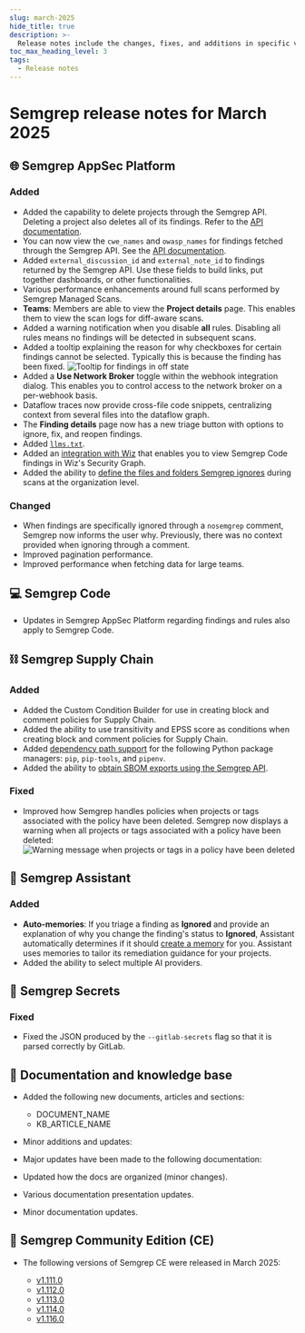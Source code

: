 ```yaml
---
slug: march-2025
hide_title: true
description: >-
  Release notes include the changes, fixes, and additions in specific versions of Semgrep.
toc_max_heading_level: 3
tags:
  - Release notes
---
```


# Semgrep release notes for March 2025

<!-- Remember to update latest endpoint -->
<!-- Remember to update index page -->


## 🌐 Semgrep AppSec Platform

### Added

- Added the capability to delete projects through the Semgrep API. Deleting a project also deletes all of its findings. Refer to the [<i class="fas fa-external-link fa-xs"></i> API documentation](https://semgrep.dev/api/v1/docs/#tag/Project/operation/semgrep_app.saas.handlers.repository.openapi_delete_project).
- You can now view the `cwe_names` and `owasp_names` for findings fetched through the Semgrep API. See the [<i class="fas fa-external-link fa-xs"></i> API documentation](https://semgrep.dev/api/v1/docs/#tag/Finding/operation/semgrep_app.core_exp.findings.handlers.issue.openapi_list_recent_issues).
- Added `external_discussion_id` and `external_note_id` to findings returned by the Semgrep API. Use these fields to build links, put together dashboards, or other functionalities.
- Various performance enhancements around full scans performed by Semgrep Managed Scans. <!-- tk check proper name -->
- **Teams**: Members are able to view the **Project details** page. This enables them to view the scan logs for diff-aware scans. <!-- FS1564 -->
- Added a warning notification when you disable **all** rules. Disabling all rules means no findings will be detected in subsequent scans. <!-- This is true for Code and Secrets, so broadly including it in AppSec Platform -->
- Added a tooltip explaining the reason for why checkboxes for certain findings cannot be selected. Typically this is because the finding has been fixed.
![Tooltip for findings in off state](/img/tooltip-disabled-finding.png#sm-width)
- Added a **Use Network Broker** toggle <i class="fa-solid fa-toggle-large-on"></i> within the webhook integration dialog. This enables you to control access to the network broker on a per-webhook basis.
- Dataflow traces now provide cross-file code snippets, centralizing context from several files into the dataflow graph. <!-- SEC-1534 -->
- The **Finding details** page now has a new triage button with options to ignore, fix, and reopen findings.
- Added [<i class="fas fa-external-link fa-xs"></i> `llms.txt`](https://semgrep.dev/llms.txt).
- Added an [integration with Wiz](/semgrep-appsec-platform/wiz) that enables you to view Semgrep Code findings in Wiz's Security Graph.
- Added the ability to [define the files and folders Semgrep ignores](/ignoring-files-folders-code#define-files-and-folders-for-all-projects-of-an-organization) during scans at the organization level.

### Changed

- When findings are specifically ignored through a `nosemgrep` comment, Semgrep now informs the user why. Previously, there was no context provided when ignoring through a comment.  <!-- SEC2877 -->
- Improved pagination performance.
- Improved performance when fetching data for large teams.

## 💻 Semgrep Code

- Updates in Semgrep AppSec Platform regarding findings and rules also apply to Semgrep Code.

## ⛓️ Semgrep Supply Chain

### Added

- Added the Custom Condition Builder for use in creating block and comment policies for Supply Chain.
- Added the ability to use transitivity and EPSS score as conditions when creating block and comment policies for Supply Chain.
- Added [dependency path support](/semgrep-supply-chain/dependency-search#dependency-paths-beta) for the following Python package managers: `pip`, `pip-tools`, and `pipenv`.
- Added the ability to [obtain SBOM exports using the Semgrep API](https://semgrep.dev/api/v1/ui/#/Beta/semgrep_app.products.sca.handlers.sbom.openapi_create_sbom_export).

### Fixed

- Improved how Semgrep handles policies when projects or tags associated with the policy have been deleted. Semgrep now displays a warning when all projects or tags associated with a policy have been deleted:
![Warning message when projects or tags in a policy have been deleted](/img/policy-zero-project-state.png)

## 🤖 Semgrep Assistant 

### Added

- **Auto-memories**: If you triage a finding as **Ignored** and provide an explanation of why you change the finding's status to **Ignored**, Assistant automatically determines if it should [create a memory](/semgrep-assistant/customize#add-memory-during-triage) for you. Assistant uses memories to tailor its remediation guidance for your projects.
- Added the ability to select multiple AI providers.

## 🔐 Semgrep Secrets

### Fixed

- Fixed the JSON produced by the `--gitlab-secrets` flag so that it is parsed correctly by GitLab.

## 📝 Documentation and knowledge base

- Added the following new documents, articles and sections:
  - DOCUMENT_NAME
  - KB_ARTICLE_NAME
- Minor additions and updates:

- Major updates have been made to the following documentation:
- Updated how the docs are organized (minor changes).
- Various documentation presentation updates.
- Minor documentation updates.

## 🔧 Semgrep Community Edition (CE)

* The following versions of Semgrep CE were released in March 2025:

  * [<i class="fas fa-external-link fa-xs"></i>v1.111.0](https://github.com/semgrep/semgrep/releases/tag/v1.111.0)
  * [<i class="fas fa-external-link fa-xs"></i>v1.112.0](https://github.com/semgrep/semgrep/releases/tag/v1.112.0)
  * [<i class="fas fa-external-link fa-xs"></i>v1.113.0](https://github.com/semgrep/semgrep/releases/tag/v1.113.0)
  * [<i class="fas fa-external-link fa-xs"></i>v1.114.0](https://github.com/semgrep/semgrep/releases/tag/v1.114.0)
  * [<i class="fas fa-external-link fa-xs"></i>v1.116.0](https://github.com/semgrep/semgrep/releases/tag/v1.116.0)

